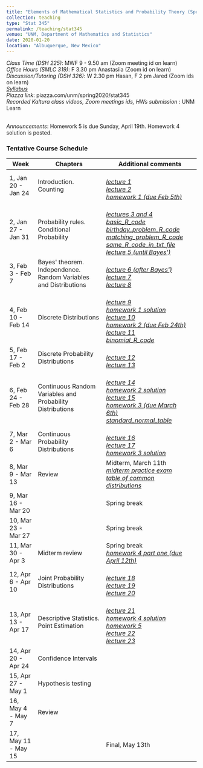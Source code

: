 ```yaml
---
title: "Elements of Mathematical Statistics and Probability Theory (Spring 2020)"
collection: teaching
type: "Stat 345"
permalink: /teaching/stat345
venue: "UNM, Department of Mathematics and Statistics"
date: 2020-01-20
location: "Albuquerque, New Mexico"
---
```


<i>Class Time (DSH 225)</i>: MWF 9 - 9.50 am (Zoom meeting id on learn)
<br><i>Office Hours (SMLC 319)</i>: F 3.30 pm Anastasiia (Zoom id on learn)
<br><i>Discussion/Tutoring (DSH 326)</i>: W 2.30 pm Hasan, F 2 pm Jared (Zoom ids on learn)
<br><a href='http://anastasiiakim.github.io/files/stat345/syllabus.pdf'><i>Syllabus</i></a>&nbsp;&nbsp;&nbsp;&nbsp;
<br><i>Piazza link</i>: piazza.com/unm/spring2020/stat345
<br><i>Recorded Kaltura class videos, Zoom meetings ids, HWs submission </i>: UNM Learn 


<br><i>Announcements</i>: Homework 5 is due Sunday, April 19th. Homework 4 solution is posted.



### Tentative Course Schedule

| Week                   | Chapters          |  Additional comments                                         |
| ------------           | ----------        | ------------------------------------------------------------ |
| 1, Jan 20 - Jan 24     | Introduction. Counting         | <br><a href='http://anastasiiakim.github.io/files/stat345/lecture1.pdf'><i>lecture 1</i></a>&nbsp;&nbsp;&nbsp;&nbsp;<br><a href='http://anastasiiakim.github.io/files/stat345/lecture2.pdf'><i>lecture 2</i></a>&nbsp;&nbsp;&nbsp;&nbsp;<br><a href='http://anastasiiakim.github.io/files/stat345/hw1.pdf'><i>homework 1 (due Feb 5th)</i></a>&nbsp;&nbsp;&nbsp;&nbsp; |
| 2, Jan 27 - Jan 31     | Probability rules. Conditional Probability        |  <br><a href='http://anastasiiakim.github.io/files/stat345/lecture3_4.pdf'><i>lectures 3 and 4</i></a>&nbsp;&nbsp;&nbsp;&nbsp;<br><a href='http://anastasiiakim.github.io/files/stat345/basic_R.r'><i>basic_R_code</i></a>&nbsp;&nbsp;&nbsp;&nbsp;<br><a href='http://anastasiiakim.github.io/files/stat345/birthday_problem_R_code.r'><i>birthday_problem_R_code</i></a>&nbsp;&nbsp;&nbsp;&nbsp;<br><a href='http://anastasiiakim.github.io/files/stat345/matching_problem_R_code.r'><i>matching_problem_R_code</i></a>&nbsp;&nbsp;&nbsp;&nbsp;<br><a href='http://anastasiiakim.github.io/files/stat345/R_code.txt'><i>same_R_code_in_txt_file</i></a>&nbsp;&nbsp;&nbsp;&nbsp;<br><a href='http://anastasiiakim.github.io/files/stat345/lecture5_6.pdf'><i>lecture 5 (until Bayes')</i></a>&nbsp;&nbsp;&nbsp;&nbsp;                                                            |
| 3, Feb 3 - Feb 7       | Bayes' theorem. Independence. Random Variables and Distributions         | <br><a href='http://anastasiiakim.github.io/files/stat345/lecture5_6.pdf'><i>lecture 6 (after Bayes')</i></a>&nbsp;&nbsp;&nbsp;&nbsp;<br><a href='http://anastasiiakim.github.io/files/stat345/lecture7.pdf'><i>lecture 7</i></a>&nbsp;&nbsp;&nbsp;&nbsp;<br><a href='http://anastasiiakim.github.io/files/stat345/lecture8.pdf'><i>lecture 8</i></a>&nbsp;&nbsp;&nbsp;&nbsp;                                                                 |
| 4, Feb 10 - Feb 14     | Discrete Distributions         | <br><a href='http://anastasiiakim.github.io/files/stat345/lecture9.pdf'><i>lecture 9</i></a>&nbsp;&nbsp;&nbsp;&nbsp;<br><a href='http://anastasiiakim.github.io/files/stat345/hw1_sol.pdf'><i>homework 1 solution</i></a>&nbsp;&nbsp;&nbsp;&nbsp;<br><a href='http://anastasiiakim.github.io/files/stat345/lecture10.pdf'><i>lecture 10</i></a>&nbsp;&nbsp;&nbsp;&nbsp;<br><a href='http://anastasiiakim.github.io/files/stat345/hw2.pdf'><i>homework 2 (due Feb 24th)</i></a>&nbsp;&nbsp;&nbsp;&nbsp;<br><a href='http://anastasiiakim.github.io/files/stat345/lecture11.pdf'><i>lecture 11</i></a>&nbsp;&nbsp;&nbsp;&nbsp;<br><a href='http://anastasiiakim.github.io/files/stat345/binomial_R.txt'><i>binomial_R_code</i></a>&nbsp;&nbsp;&nbsp;&nbsp;     |
| 5, Feb 17 - Feb 2      | Discrete Probability Distributions        | <br><a href='http://anastasiiakim.github.io/files/stat345/lecture12.pdf'><i>lecture 12</i></a>&nbsp;&nbsp;&nbsp;&nbsp;<br><a href='http://anastasiiakim.github.io/files/stat345/lecture13.pdf'><i>lecture 13</i></a>&nbsp;&nbsp;&nbsp;&nbsp;                                                             |
| 6, Feb 24 - Feb 28     | Continuous Random Variables and Probability Distributions         |    <br><a href='http://anastasiiakim.github.io/files/stat345/lecture14.pdf'><i>lecture 14</i></a>&nbsp;&nbsp;&nbsp;&nbsp;<br><a href='http://anastasiiakim.github.io/files/stat345/hw2_sol.pdf'><i>homework 2 solution</i></a>&nbsp;&nbsp;&nbsp;&nbsp;<br><a href='http://anastasiiakim.github.io/files/stat345/lecture15.pdf'><i>lecture 15</i></a>&nbsp;&nbsp;&nbsp;&nbsp;<br><a href='http://anastasiiakim.github.io/files/stat345/hw3.pdf'><i>homework 3 (due March 6th)</i></a>&nbsp;&nbsp;&nbsp;&nbsp;<br><a href='http://anastasiiakim.github.io/files/stat345/standard_normal_table.pdf'><i>standard_normal_table</i></a>&nbsp;&nbsp;&nbsp;&nbsp;                                                         |
| 7, Mar 2 - Mar 6       | Continuous Probability Distributions          |<br><a href='http://anastasiiakim.github.io/files/stat345/lecture16.pdf'><i>lecture 16</i></a>&nbsp;&nbsp;&nbsp;&nbsp;<br><a href='http://anastasiiakim.github.io/files/stat345/lecture17.pdf'><i>lecture 17</i></a>&nbsp;&nbsp;&nbsp;&nbsp;<br><a href='http://anastasiiakim.github.io/files/stat345/hw3_sol.pdf'><i>homework 3 solution</i></a>&nbsp;&nbsp;&nbsp;&nbsp;|
| 8, Mar 9 - Mar 13      | Review          |  Midterm, March 11th <br><a href='http://anastasiiakim.github.io/files/stat345/midterm_review.pdf'><i>midterm practice exam</i></a>&nbsp;&nbsp;&nbsp;&nbsp;<br><a href='http://anastasiiakim.github.io/files/stat345/distr.pdf'><i>table of common distributions</i></a>&nbsp;&nbsp;&nbsp;&nbsp;|
| 9, Mar 16 - Mar 20     |                   | Spring break                                                 |
| 10, Mar 23 - Mar 27    |          |                 Spring break                                             |
| 11, Mar 30 - Apr 3     | Midterm review          |    Spring break  <br><a href='http://anastasiiakim.github.io/files/stat345/hw4_first.pdf'><i>homework 4 part one (due April 12th)</i></a>&nbsp;&nbsp;&nbsp;&nbsp;                                                        |
| 12, Apr 6 - Apr 10     | Joint Probability Distributions       |<br><a href='http://anastasiiakim.github.io/files/stat345/lecture18.pdf'><i>lecture 18</i></a>&nbsp;&nbsp;&nbsp;&nbsp;<br><a href='http://anastasiiakim.github.io/files/stat345/lecture19.pdf'><i>lecture 19</i></a>&nbsp;&nbsp;&nbsp;&nbsp;&nbsp;<br><a href='http://anastasiiakim.github.io/files/stat345/lecture20.pdf'><i>lecture 20</i></a>&nbsp;&nbsp;&nbsp;&nbsp;|
| 13, Apr 13 - Apr 17    | Descriptive Statistics. Point Estimation         |&nbsp;<br><a href='http://anastasiiakim.github.io/files/stat345/lecture21.pdf'><i>lecture 21</i></a>&nbsp;&nbsp;&nbsp;&nbsp;<br><a href='http://anastasiiakim.github.io/files/stat345/hw4_sol.pdf'><i>homework 4 solution</i></a>&nbsp;&nbsp;&nbsp;&nbsp;<br><a href='http://anastasiiakim.github.io/files/stat345/hw5.pdf'><i>homework 5</i></a>&nbsp;&nbsp;&nbsp;&nbsp;&nbsp;<br><a href='http://anastasiiakim.github.io/files/stat345/lecture22.pdf'><i>lecture 22</i></a>&nbsp;&nbsp;&nbsp;&nbsp;<br><a href='http://anastasiiakim.github.io/files/stat345/lecture23.pdf'><i>lecture 23</i></a>&nbsp;&nbsp;&nbsp;&nbsp;|
| 14, Apr 20 - Apr 24    | Confidence Intervals     |                                                              | 
| 15, Apr 27 - May 1     | Hypothesis testing        |                                                              |
| 16, May 4 - May 7      | Review |                                                              |
| 17, May 11 - May 15    |                   |      Final, May 13th                                 |


